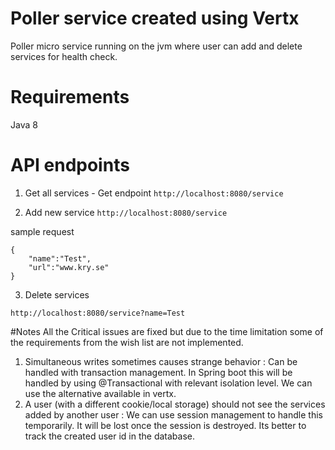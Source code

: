 # Poller service created using Vertx
Poller micro service running on the jvm where user can add and delete services for health check.

# Requirements
Java 8

# API endpoints
1. Get all services - Get endpoint
```http://localhost:8080/service```

2. Add new service
````http://localhost:8080/service````

sample request 
````
{
	"name":"Test",
	"url":"www.kry.se"
}
````

3. Delete services
````
http://localhost:8080/service?name=Test
````

#Notes
All the Critical issues are fixed but due to the time limitation some of the requirements from the wish list are not implemented.

1. Simultaneous writes sometimes causes strange behavior : Can be handled with transaction management. In Spring boot this will be handled by using @Transactional with relevant isolation level. We can use the alternative available in vertx.
2. A user (with a different cookie/local storage) should not see the services added by another user : We can use session management to handle this temporarily. It will be lost once the session is destroyed. Its better to track the created user id in the database.



